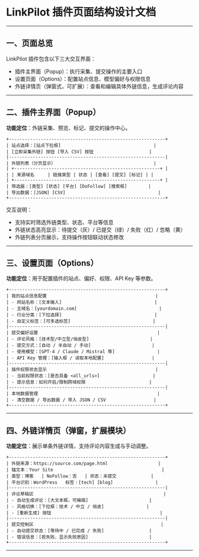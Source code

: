 # LinkPilot 插件页面结构设计文档

---

## 一、页面总览

LinkPilot 插件包含以下三大交互界面：

* 插件主界面（Popup）：执行采集、提交操作的主要入口
* 设置页面（Options）：配置站点信息、模型偏好与权限信息
* 外链详情页（弹窗式，可扩展）：查看和编辑具体外链信息，生成评论内容

---

## 二、插件主界面（Popup）

**功能定位**：外链采集、预览、标记、提交的操作中心。

```plaintext
+-----------------------------------------------------------+
| 站点选择：[站点下拉框]                                   |
| [立即采集外链] 按钮 [导入 CSV] 按钮                     |
|-----------------------------------------------------------|
| 外链列表（分页显示）                                     |
| +-------------------------------------------------------+ |
| | 来源域名     | 链接类型 | 状态 | [查看] [提交] [标记] | |
| +-------------------------------------------------------+ |
| 筛选器：[类型] [状态] [平台] [DoFollow] [搜索框]        |
| 导出数据：[JSON] [CSV]                                   |
+-----------------------------------------------------------+
```

交互说明：

* 支持实时筛选外链类型、状态、平台等信息
* 外链状态高亮显示：待提交（灰）/ 已提交（绿）/ 失败（红）/ 忽略（黄）
* 外链列表分页展示，支持操作按钮联动状态修改

---

## 三、设置页面（Options）

**功能定位**：用于配置插件的站点、偏好、权限、API Key 等参数。

```plaintext
+-----------------------------------------------------------+
| 我的站点信息配置                                         |
| - 网站名称：[文本输入]                                   |
| - 主域名：[yourdomain.com]                               |
| - 行业分类：[下拉选择]                                   |
| - 自定义标签：[可多选标签]                               |
|-----------------------------------------------------------|
| 提交偏好设置                                             |
| - 评论风格：[技术型/中立型/俏皮型]                       |
| - 提交方式：[自动 / 半自动 / 手动]                       |
| - 使用模型：[GPT-4 / Claude / Mistral 等]                |
| - API Key 管理：[输入框 / 读取本地配置]                  |
|-----------------------------------------------------------|
| 插件权限状态显示                                         |
| - 当前权限状态：[是否具备 <all_urls>]                    |
| - 提示信息：如何开启/限制跨域权限                        |
|-----------------------------------------------------------|
| 本地数据管理                                             |
| - 清空数据 / 导出数据 / 导入 JSON / CSV                  |
+-----------------------------------------------------------+
```

---

## 四、外链详情页（弹窗，扩展模块）

**功能定位**：展示单条外链详情，支持评论内容生成与手动调整。

```plaintext
+-----------------------------------------------------------+
| 外链来源：https://source.com/page.html                   |
| 锚文本：Your Site                                         |
| 类型：博客   | NoFollow：否   | 状态：未提交             |
| 平台识别：WordPress   标签：[tech] [blog]                |
|-----------------------------------------------------------|
| 评论草稿区                                                 |
| - 自动生成评论：[大文本框，可编辑]                       |
| - 风格切换：[下拉框：技术 / 中立 / 俏皮]                |
| - [重新生成] 按钮                                         |
|-----------------------------------------------------------|
| 提交控制区                                                |
| - 自动提交状态：[等待中 / 已完成 / 失败]                 |
| - 错误信息：[若失败，显示失败原因]                       |
+-----------------------------------------------------------+
```

---
